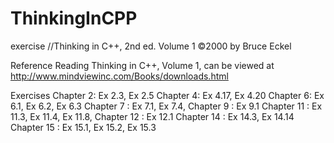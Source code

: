 # ThinkingInCPP
exercise //Thinking in C++, 2nd ed. Volume 1  ©2000 by Bruce Eckel

Reference Reading
Thinking in C++, Volume 1, can be viewed at
http://www.mindviewinc.com/Books/downloads.html

Exercises
Chapter 2: Ex 2.3, Ex 2.5
Chapter 4: Ex 4.17, Ex 4.20
Chapter 6: Ex 6.1, Ex 6.2, Ex 6.3
Chapter 7 : Ex 7.1, Ex 7.4,
Chapter 9 : Ex 9.1
Chapter 11 : Ex 11.3, Ex 11.4, Ex 11.8,
Chapter 12 : Ex 12.1
Chapter 14 : Ex 14.3, Ex 14.14
Chapter 15 : Ex 15.1, Ex 15.2, Ex 15.3

